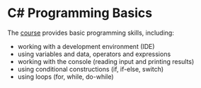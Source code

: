 # C# Programming Basics

The [course](#https://softuni.bg/users/profile/trainings/alexander1811#course-instance-2896) provides basic programming skills, including:

- working with a development environment (IDE)
- using variables and data, operators and expressions
- working with the console (reading input and printing results)
- using conditional constructions (if, if-else, switch)
- using loops (for, while, do-while)
  
